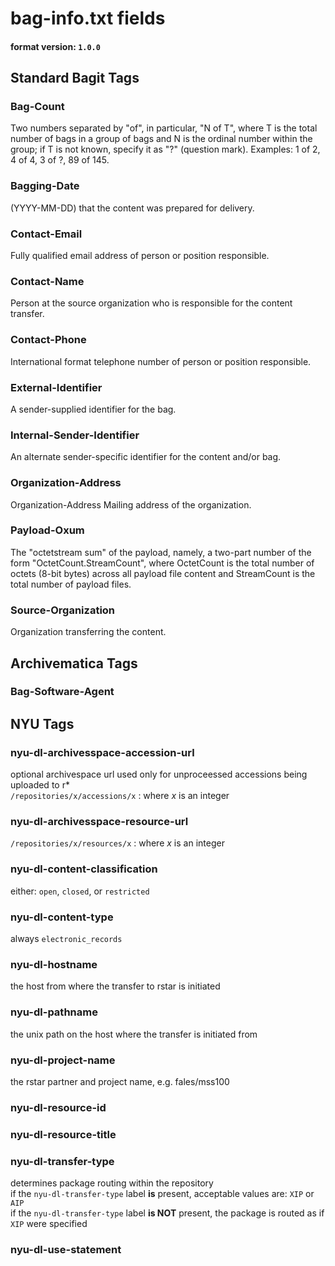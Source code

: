 # bag-info.txt fields
#### format version: `1.0.0`


## Standard Bagit Tags
### Bag-Count
Two numbers separated by "of", in particular, "N of T", where T is the total number of bags in a group of bags and N is the ordinal number within the group; if T is not known, specify it as "?" (question mark). Examples: 1 of 2, 4 of 4, 3 of ?, 89 of 145.
### Bagging-Date
(YYYY-MM-DD) that the content was prepared for delivery.
### Contact-Email
Fully qualified email address of person or position responsible.
### Contact-Name
Person at the source organization who is responsible for the content transfer.
### Contact-Phone
International format telephone number of person or position responsible.
### External-Identifier
A sender-supplied identifier for the bag.
### Internal-Sender-Identifier
An alternate sender-specific identifier for the content and/or bag.
### Organization-Address
Organization-Address Mailing address of the organization.
### Payload-Oxum
The "octetstream sum" of the payload, namely, a two-part number of the form "OctetCount.StreamCount", where OctetCount is the total number of octets (8-bit bytes) across all payload file content and StreamCount is the total number of payload files.
### Source-Organization
Organization transferring the content.

## Archivematica Tags
### Bag-Software-Agent

## NYU Tags
### nyu-dl-archivesspace-accession-url
optional archivespace url used only for unproceessed accessions being uploaded to r*<br>
`/repositories/x/accessions/x` : where *x* is an integer
### nyu-dl-archivesspace-resource-url
`/repositories/x/resources/x` : where *x* is an integer
### nyu-dl-content-classification
either: `open`, `closed`, or `restricted`
### nyu-dl-content-type        
always `electronic_records`
### nyu-dl-hostname
the host from where the transfer to rstar is initiated
### nyu-dl-pathname
the unix path on the host where the transfer is initiated from
### nyu-dl-project-name
the rstar partner and project name, e.g. fales/mss100
### nyu-dl-resource-id
### nyu-dl-resource-title
### nyu-dl-transfer-type
determines package routing within the repository  
if the `nyu-dl-transfer-type` label **is** present, acceptable values are: `XIP` or `AIP`   
if the `nyu-dl-transfer-type` label **is NOT** present, the package is routed as if `XIP` were specified  
### nyu-dl-use-statement
